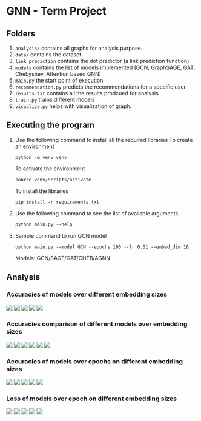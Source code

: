 # GNN - Term Project

## Folders

1. `analysis/` contains all graphs for analysis purpose.
2. `data/` contains the dataset
3. `link_prediction` contains the dot predictor (a link prediction function)
4. `models` contains the list of models implemented (GCN, GraphSAGE, GAT, Chebyshev, Attention based GNN)
5. `main.py` the start point of execution
6. `recommendation.py` predicts the recommendations for a specific user
7. `results.txt` contains all the results prodcued for analysis
8. `train.py` trains different models
9. `visualize.py` helps with visualization of graph.

## Executing the program

1. Use the following command to install all the required libraries
   To create an environment
   ```
   python -m venv venv
   ```
   
   To activate the environment
   ```
   source venv/Scripts/activate
   ```
   
   To install the libraries
   ```
   pip install -r requirements.txt
   ```

2. Use the following command to see the list of available arguments.
   ```
   python main.py --help
   ```

3. Sample command to run GCN model
   ```
   python main.py --model GCN --epochs 100 --lr 0.01 --embed_dim 16
   ```
   Models: GCN/SAGE/GAT/CHEB/AGNN

## Analysis

### Accuracies of models over different embedding sizes
<img src='analysis/embeddings/gcn-embeddings.png'>
<img src='analysis/embeddings/sage-embeddings.png'>
<img src='analysis/embeddings/gat-embeddings.png'>
<img src='analysis/embeddings/cheb-embeddings.png'>
<img src='analysis/embeddings/agnn-embeddings.png'>

### Accuracies comparison of different models over embedding sizes
<img src='analysis/model-embeddings/models-embedding-4.png'>
<img src='analysis/model-embeddings/models-embedding-8.png'>
<img src='analysis/model-embeddings/models-embedding-16.png'>
<img src='analysis/model-embeddings/models-embedding-32.png'>
<img src='analysis/model-embeddings/models-embedding-64.png'>
<img src='analysis/model-embeddings/models-embedding-256.png'>

### Accuracies of models over epochs on different embedding sizes
<img src='analysis/model-accuracies/gcn-test-acc.png'>
<img src='analysis/model-accuracies/sage-test-acc.png'>
<img src='analysis/model-accuracies/gat-test-acc.png'>
<img src='analysis/model-accuracies/cheb-test-acc.png'>
<img src='analysis/model-accuracies/agnn-test-acc.png'>

### Loss of models over epoch on different embedding sizes
<img src='analysis/model-loss/gcn-test-loss.png'>
<img src='analysis/model-loss/sage-test-loss.png'>
<img src='analysis/model-loss/gat-test-loss.png'>
<img src='analysis/model-loss/cheb-test-loss.png'>
<img src='analysis/model-loss/agnn-test-loss.png'>
